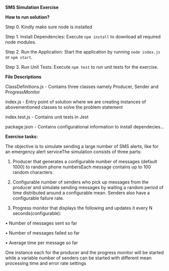 **SMS Simulation Exercise**

**How to run solution?**

Step 0. Kindly make sure node is installed

Step 1. Install Dependencies: Execute ```npm install``` to download all required node modules.

Step 2. Run the Application: Start the application by running ```node index.js``` or ```npm start```.

Step 3. Run Unit Tests: Execute ```npm test``` to run unit tests for the exercise.

**File Descriptions**

ClassDefinitions.js - Contains three classes namely Producer, Sender and ProgressMonitor

index.js - Entry point of solution where we are creating instances of abovementioned classes to solve the problem statement

index.test.js - Contains unit tests in Jest

package.json - Contains configurational information to install dependecies...

**Exercise tasks:**

The objective is to simulate sending a large number of SMS alerts, like for an emergency alert serviceThe simulation consists of three parts:

1. Producer that generates a configurable number of messages (default 1000) to random phone numbersEach message contains up to 100 random characters.

2. Configurable number of senders who pick up messages from the producer and simulate sending messages by waiting a random period of time distributed around a configurable mean. Senders also have a configurable failure rate.

3. Progress monitor that displays the following and updates it every N seconds(configurable):

• Number of messages sent so far 

• Number of messages failed so far

• Average time per message so far

One instance each for the producer and the progress monitor will be started while a variable number of senders can be started with different mean processing time and error rate settings

